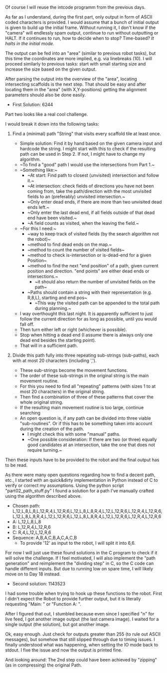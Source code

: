 Of course I will reuse the intcode programm from the previous days.

As far as I understand, during the first part, only output in form of ASCII coded characters is provided.
I would assume that a bunch of initial output is given to build up the initial frame.
Without running it, I don't know if the "camera" will endlessly spam output, continue to run without outputting or HALT.
If it continues to run, how to decide when to stop? Time-based?
*It halts in the initial mode.*

The output can be fed into an "area" (similar to previous robot tasks), but this time the coordinates are more implied, e.g. via linebreaks (10).
I will proceed similarly to previous tasks: start with small starting size and increase the size based on the given output.

After parsing the output into the overview of the "area", locating intersecting scaffolds is the next step.
That should be easy and after locating them in the "area" (with X,Y-positions) getting the alignment parameters should also be done easily.

* First Solution: 6244

Part two looks like a real cool challenge.

I would break it down into the following tasks:

1. Find a (minimal) path "String" that visits every scaffold tile at least once.
    * Simple solution: Find it by hand based on the given camera input and hardcode the string.
      I might start with this to check if the resulting path can be used in Step 2. If not, I might have to change my algorithm.
    * ~To find a "good" path I would use the intersections from Part 1.~
    * ~Something like:~
        * ~At start: Find path to closest (unvisited) intersection and follow it.~
        * ~At intersection: check fields of directions you have not been coming from, take the path/direction with the most unvisited fields to an (preferably) unvisited intersection.~
        * ~Only enter dead ends, if there are more than two unvisited dead ends left.~
        * ~Only enter the last dead end, if all fields outside of that dead end have been visited.~
        * ~A field counts as visited, when the leaving the field.~
    * ~For this I need:~
        * ~way to keep track of visited fields (by the search algorithm not the robot)~
        * ~method to find dead ends on the map.~
        * ~method to count the number of visited fields~
        * ~method to check is-intersection or is-dead-end for a given Position~
        * ~method to find the next "end position" of a path, given current position and direction. "end points" are either dead ends or intersections.~
            * ~it should also return the number of unvisited fields on the path~
        * ~Paths should contain a string with their representation (e.g. R,8,L), starting and end pos~
            * ~This way the visited path can be appended to the total path during planning.~
    * I way overthought this last night. It is apparently sufficient to just follow the current direction for as long as possible, until you would fall off.
    * Then turn either left or right (whichever is possible).
    * Stop when hitting a dead end (I assume there is always only one dead end besides the starting point).
    * That will in a sufficient path.

2. Divide this path fully into three repeating sub-strings (sub-paths), each with at most 20 characters (including ',').
    * These sub-strings become the movement functions.
    * The order of these sub-strings in the original string is the main movement routine.
    * For this you need to find all "repeating" patterns (with sizes 1 to at most 20 characters) in the original string.
    * Then find a combination of three of these patterns that cover the whole original string.
    * If the resulting main movement routine is too large, continue searching
    * An open question is, if any path can be divided into three viable "sub-routines". Or if this has to be something taken into account during the creation of the path.
        * I might check this with some "manual" paths.
        * ~One possible consideration: If there are two (or three) equally good candidates at an intersection, take the one that does not require turning.~

Then these inputs have to be provided to the robot and the final output has to be read.

As there were many open questions regarding how to find a decent path, etc., I started with an quick&dirty implementation in Python instead of C to verify or correct my assumptions.
Using the python script "part02_path_stuff.py" I found a solution for a path I've manually crafted using the algorithm described above.

* Chosen path: L,12,L,8,L,8,L,12,R,4,L,12,R,6,L,12,L,8,L,8,R,4,L,12,L,12,R,6,L,12,R,4,L,12,R,6,L,12,L,8,L,8,R,4,L,12,L,12,R,6,L,12,L,8,L,8,R,4,L,12,L,12,R,6,L,12,R,4,L,12,R,6
* A: L,12,L,8,L,8
* B: L,12,R,4,L,12,R,6
* C: R,4,L,12,L,12,R,6
* Sequence:  A,B,A,C,B,A,C,A,C,B
    * To provide '12' as input to the robot, I will split it into 6,6.

For now I will just use these found solutions in the C program to check if it will solve the challenge.
If I feel motivated, I will also implement the "path generation" and reimplement the "dividing step" in C, so the C code can handle different inputs.
But due to running low on spare time, I will likely move on to Day 18 instead.


* Second solution: 1143523

I had some trouble when trying to hook up these functions to the robot.
First I didn't expect the Robot to provide further output, but it is literally requesting "Main: " or "Function A: ".

After I figured that out, I stumbled because even since I specified "n" for live feed, I got another image output (the last camera image).
I waited for a single output (the solution), but got another image.

Ok, easy enough. Just check for outputs greater than 255 (to rule out ASCII messages), but somehow that still slipped through due to timing issues.
I finally understood what was happening, when setting the IO mode back to stdout.
I fixe the issue and now the output is printed fine.


And looking around: The 2nd step could have been achieved by "zipping" (as in compressing) the original Path.
